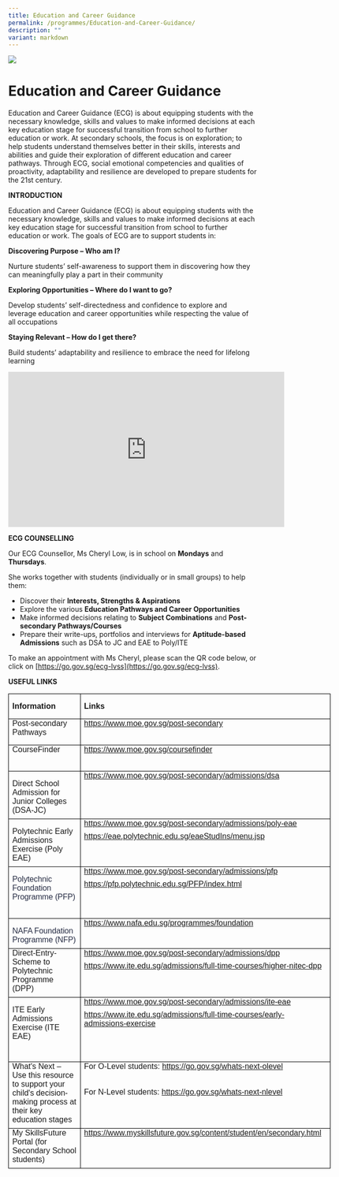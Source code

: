 ```yaml
---
title: Education and Career Guidance
permalink: /programmes/Education-and-Career-Guidance/
description: ""
variant: markdown
---
```

![](/images/Banner.jpg)

Education and Career Guidance
=============================

Education and Career Guidance (ECG) is about equipping students with the necessary knowledge, skills and values to make informed decisions at each key education stage for successful transition from school to further education or work. At secondary schools, the focus is on exploration; to help students understand themselves better in their skills, interests and abilities and guide their exploration of different education and career pathways. Through ECG, social emotional competencies and qualities of proactivity, adaptability and resilience are developed to prepare students for the 21st century.

**INTRODUCTION**

Education and Career Guidance (ECG) is about equipping students with the necessary knowledge, skills and values to make informed decisions at each key education stage for successful transition from school to further education or work. The goals of ECG are to support students in:

**Discovering Purpose – Who am I?**

Nurture students’ self-awareness to support them in discovering how they can meaningfully play a part in their community

**Exploring Opportunities – Where do I want to go?**

Develop students’ self-directedness and confidence to explore and leverage education and career opportunities while respecting the value of all occupations

**Staying Relevant – How do I get there?**

Build students’ adaptability and resilience to embrace the need for lifelong learning



<iframe width="560" height="315" src="https://www.youtube.com/embed/12ass4FSCcg" title="YouTube video player" frameborder="0" allow="accelerometer; autoplay; clipboard-write; encrypted-media; gyroscope; picture-in-picture" allowfullscreen=""></iframe>




**ECG COUNSELLING**

Our ECG Counsellor, Ms Cheryl Low, is in school on **Mondays** and **Thursdays**.

She works together with students (individually or in small groups) to help them:

* Discover their&nbsp;**Interests, Strengths &amp; Aspirations**
* Explore the various&nbsp;**Education Pathways and Career Opportunities**&nbsp;
* Make informed decisions relating to&nbsp;**Subject Combinations**&nbsp;and&nbsp;**Post-secondary Pathways/Courses**
* Prepare their write-ups, portfolios and interviews for **Aptitude-based Admissions**&nbsp;such as DSA to JC and EAE to Poly/ITE

To make an appointment with Ms Cheryl, please scan the QR code below, or click on [https://go.gov.sg/ecg-lvss](https://go.gov.sg/ecg-lvss).

  **USEFUL LINKS**

<table style="width:490.25pt;border-collapse:collapse;border:none;mso-border-alt:
 solid windowtext .5pt;mso-yfti-tbllook:1184;mso-padding-alt:0in 5.4pt 0in 5.4pt" width="654" cellpadding="0" cellspacing="0" border="1" class="MsoTableGrid"><tbody><tr style="mso-yfti-irow:0;mso-yfti-firstrow:yes"><td style="width:115.95pt;border:solid windowtext 1.0pt;
  mso-border-alt:solid windowtext .5pt;padding:0in 5.4pt 0in 5.4pt" valign="top" width="155"><p><b><span style="font-family:&quot;Arial&quot;,sans-serif">Information</span></b></p></td><td style="width:374.3pt;border:solid windowtext 1.0pt;
  border-left:none;mso-border-left-alt:solid windowtext .5pt;mso-border-alt:
  solid windowtext .5pt;padding:0in 5.4pt 0in 5.4pt" valign="top" width="499"><p><b><span style="font-family:&quot;Arial&quot;,sans-serif">Links</span></b></p></td></tr><tr style="mso-yfti-irow:1"><td style="width:115.95pt;border:solid windowtext 1.0pt;
  border-top:none;mso-border-top-alt:solid windowtext .5pt;mso-border-alt:solid windowtext .5pt;
  padding:0in 5.4pt 0in 5.4pt" valign="top" width="155"><p style="margin-top:0in;margin-right:0in;margin-bottom:6.0pt;margin-left:
  0in"><span style="font-family:&quot;Arial&quot;,sans-serif">Post-secondary Pathways</span></p></td><td style="width:374.3pt;border-top:none;border-left:
  none;border-bottom:solid windowtext 1.0pt;border-right:solid windowtext 1.0pt;
  mso-border-top-alt:solid windowtext .5pt;mso-border-left-alt:solid windowtext .5pt;
  mso-border-alt:solid windowtext .5pt;padding:0in 5.4pt 0in 5.4pt" valign="top" width="499"><p style="margin-top:0in;margin-right:0in;margin-bottom:6.0pt;margin-left:
  0in"><a href="https://www.moe.gov.sg/post-secondary"><span style="font-family:
  &quot;Arial&quot;,sans-serif">https://www.moe.gov.sg/post-secondary</span></a><span style="font-family:&quot;Arial&quot;,sans-serif"></span></p><p style="margin-top:0in;margin-right:0in;margin-bottom:6.0pt;margin-left:
  0in"><span style="font-family:&quot;Arial&quot;,sans-serif">&nbsp;</span></p></td></tr><tr style="mso-yfti-irow:2"><td style="width:115.95pt;border:solid windowtext 1.0pt;
  border-top:none;mso-border-top-alt:solid windowtext .5pt;mso-border-alt:solid windowtext .5pt;
  padding:0in 5.4pt 0in 5.4pt" valign="top" width="155"><p style="margin-top:0in;margin-right:0in;margin-bottom:6.0pt;margin-left:
  0in"><span style="font-family:&quot;Arial&quot;,sans-serif">CourseFinder</span></p></td><td style="width:374.3pt;border-top:none;border-left:
  none;border-bottom:solid windowtext 1.0pt;border-right:solid windowtext 1.0pt;
  mso-border-top-alt:solid windowtext .5pt;mso-border-left-alt:solid windowtext .5pt;
  mso-border-alt:solid windowtext .5pt;padding:0in 5.4pt 0in 5.4pt" valign="top" width="499"><p style="margin-top:0in;margin-right:0in;margin-bottom:6.0pt;margin-left:
  0in"><a href="https://www.moe.gov.sg/coursefinder"><span style="font-family:
  &quot;Arial&quot;,sans-serif">https://www.moe.gov.sg/coursefinder</span></a><span style="font-family:&quot;Arial&quot;,sans-serif"></span></p><p style="margin-top:0in;margin-right:0in;margin-bottom:6.0pt;margin-left:
  0in"><span style="font-family:&quot;Arial&quot;,sans-serif">&nbsp;</span></p></td></tr><tr style="mso-yfti-irow:3"><td style="width:115.95pt;border:solid windowtext 1.0pt;
  border-top:none;mso-border-top-alt:solid windowtext .5pt;mso-border-alt:solid windowtext .5pt;
  padding:0in 5.4pt 0in 5.4pt" valign="top" width="155"><p style="margin-bottom:6.0pt;line-height:normal;mso-outline-level:
  1;vertical-align:baseline" class="MsoNormal"><span style="font-family:&quot;Arial&quot;,sans-serif">Direct School Admission for Junior Colleges<br>(DSA-JC)</span><span style="font-size:12.0pt;font-family:&quot;Arial&quot;,sans-serif;
  mso-fareast-font-family:&quot;Times New Roman&quot;;color:#282E45;letter-spacing:-.1pt;
  mso-font-kerning:18.0pt;mso-ligatures:none;mso-bidi-language:TA"></span></p></td><td style="width:374.3pt;border-top:none;border-left:
  none;border-bottom:solid windowtext 1.0pt;border-right:solid windowtext 1.0pt;
  mso-border-top-alt:solid windowtext .5pt;mso-border-left-alt:solid windowtext .5pt;
  mso-border-alt:solid windowtext .5pt;padding:0in 5.4pt 0in 5.4pt" valign="top" width="499"><p style="margin-top:0in;margin-right:0in;margin-bottom:6.0pt;margin-left:
  0in"><a href="https://www.moe.gov.sg/post-secondary/admissions/dsa"><span style="font-family:&quot;Arial&quot;,sans-serif">https://www.moe.gov.sg/post-secondary/admissions/dsa</span></a><span style="font-family:&quot;Arial&quot;,sans-serif"></span></p><p style="margin-top:0in;margin-right:0in;margin-bottom:6.0pt;margin-left:
  0in"><span style="font-family:&quot;Arial&quot;,sans-serif">&nbsp;</span></p></td></tr><tr style="mso-yfti-irow:4"><td style="width:115.95pt;border:solid windowtext 1.0pt;
  border-top:none;mso-border-top-alt:solid windowtext .5pt;mso-border-alt:solid windowtext .5pt;
  padding:0in 5.4pt 0in 5.4pt" valign="top" width="155"><p style="margin-bottom:6.0pt;line-height:normal;mso-outline-level:
  1;vertical-align:baseline" class="MsoNormal"><span style="font-family:&quot;Arial&quot;,sans-serif">Polytechnic Early Admissions Exercise (Poly EAE)</span><span style="font-size:12.0pt;
  font-family:&quot;Arial&quot;,sans-serif;mso-fareast-font-family:&quot;Times New Roman&quot;;
  color:#282E45;letter-spacing:-.1pt;mso-font-kerning:18.0pt;mso-ligatures:
  none;mso-bidi-language:TA"></span></p></td><td style="width:374.3pt;border-top:none;border-left:
  none;border-bottom:solid windowtext 1.0pt;border-right:solid windowtext 1.0pt;
  mso-border-top-alt:solid windowtext .5pt;mso-border-left-alt:solid windowtext .5pt;
  mso-border-alt:solid windowtext .5pt;padding:0in 5.4pt 0in 5.4pt" valign="top" width="499"><p style="margin-top:0in;margin-right:0in;margin-bottom:6.0pt;margin-left:
  0in"><a href="https://www.moe.gov.sg/post-secondary/admissions/poly-eae"><span style="font-family:&quot;Arial&quot;,sans-serif">https://www.moe.gov.sg/post-secondary/admissions/poly-eae</span></a><span style="font-family:&quot;Arial&quot;,sans-serif"></span></p><p style="margin-top:0in;margin-right:0in;margin-bottom:6.0pt;margin-left:
  0in"><a href="https://eae.polytechnic.edu.sg/eaeStudIns/menu.jsp"><span style="font-family:&quot;Arial&quot;,sans-serif">https://eae.polytechnic.edu.sg/eaeStudIns/menu.jsp</span></a><span style="font-family:&quot;Arial&quot;,sans-serif"></span></p><p style="margin-top:0in;margin-right:0in;margin-bottom:6.0pt;margin-left:
  0in"><span style="font-family:&quot;Arial&quot;,sans-serif">&nbsp;</span></p></td></tr><tr style="mso-yfti-irow:5"><td style="width:115.95pt;border:solid windowtext 1.0pt;
  border-top:none;mso-border-top-alt:solid windowtext .5pt;mso-border-alt:solid windowtext .5pt;
  padding:0in 5.4pt 0in 5.4pt" valign="top" width="155"><p style="margin-bottom:6.0pt;line-height:normal;mso-outline-level:
  1;vertical-align:baseline" class="MsoNormal"><span style="font-size:12.0pt;font-family:&quot;Arial&quot;,sans-serif;
  mso-fareast-font-family:&quot;Times New Roman&quot;;color:#282E45;letter-spacing:-.1pt;
  mso-font-kerning:18.0pt;mso-ligatures:none;mso-bidi-language:TA">Polytechnic Foundation Programme (PFP)</span></p><p style="margin-top:0in;margin-right:0in;margin-bottom:6.0pt;margin-left:
  0in"><span style="font-family:&quot;Arial&quot;,sans-serif">&nbsp;</span></p></td><td style="width:374.3pt;border-top:none;border-left:
  none;border-bottom:solid windowtext 1.0pt;border-right:solid windowtext 1.0pt;
  mso-border-top-alt:solid windowtext .5pt;mso-border-left-alt:solid windowtext .5pt;
  mso-border-alt:solid windowtext .5pt;padding:0in 5.4pt 0in 5.4pt" valign="top" width="499"><p style="margin-top:0in;margin-right:0in;margin-bottom:6.0pt;margin-left:
  0in"><a href="https://www.moe.gov.sg/post-secondary/admissions/pfp"><span style="font-family:&quot;Arial&quot;,sans-serif">https://www.moe.gov.sg/post-secondary/admissions/pfp</span></a><span style="font-family:&quot;Arial&quot;,sans-serif"></span></p><p style="margin-top:0in;margin-right:0in;margin-bottom:6.0pt;margin-left:
  0in"><a href="https://pfp.polytechnic.edu.sg/PFP/index.html"><span style="font-family:&quot;Arial&quot;,sans-serif">https://pfp.polytechnic.edu.sg/PFP/index.html</span></a><span style="font-family:&quot;Arial&quot;,sans-serif"></span></p><p style="margin-top:0in;margin-right:0in;margin-bottom:6.0pt;margin-left:
  0in"><span style="font-family:&quot;Arial&quot;,sans-serif">&nbsp;</span></p></td></tr><tr style="mso-yfti-irow:6"><td style="width:115.95pt;border:solid windowtext 1.0pt;
  border-top:none;mso-border-top-alt:solid windowtext .5pt;mso-border-alt:solid windowtext .5pt;
  padding:0in 5.4pt 0in 5.4pt" valign="top" width="155"><p style="margin-bottom:6.0pt;line-height:normal;mso-outline-level:
  1;vertical-align:baseline" class="MsoNormal"><span style="font-size:12.0pt;font-family:&quot;Arial&quot;,sans-serif;
  mso-fareast-font-family:&quot;Times New Roman&quot;;color:#282E45;letter-spacing:-.1pt;
  mso-font-kerning:18.0pt;mso-ligatures:none;mso-bidi-language:TA">NAFA Foundation Programme (NFP)</span></p></td><td style="width:374.3pt;border-top:none;border-left:
  none;border-bottom:solid windowtext 1.0pt;border-right:solid windowtext 1.0pt;
  mso-border-top-alt:solid windowtext .5pt;mso-border-left-alt:solid windowtext .5pt;
  mso-border-alt:solid windowtext .5pt;padding:0in 5.4pt 0in 5.4pt" valign="top" width="499"><p style="margin-top:0in;margin-right:0in;margin-bottom:6.0pt;margin-left:
  0in"><a href="https://www.nafa.edu.sg/programmes/foundation"><span style="font-family:&quot;Arial&quot;,sans-serif">https://www.nafa.edu.sg/programmes/foundation</span></a><span style="font-family:&quot;Arial&quot;,sans-serif"></span></p><p style="margin-top:0in;margin-right:0in;margin-bottom:6.0pt;margin-left:
  0in"><span style="font-family:&quot;Arial&quot;,sans-serif">&nbsp;</span></p></td></tr><tr style="mso-yfti-irow:7"><td style="width:115.95pt;border:solid windowtext 1.0pt;
  border-top:none;mso-border-top-alt:solid windowtext .5pt;mso-border-alt:solid windowtext .5pt;
  padding:0in 5.4pt 0in 5.4pt" valign="top" width="155"><p style="margin-top:0in;margin-right:0in;margin-bottom:6.0pt;margin-left:
  0in"><span style="font-family:&quot;Arial&quot;,sans-serif">Direct-Entry-Scheme to Polytechnic Programme (DPP)</span></p></td><td style="width:374.3pt;border-top:none;border-left:
  none;border-bottom:solid windowtext 1.0pt;border-right:solid windowtext 1.0pt;
  mso-border-top-alt:solid windowtext .5pt;mso-border-left-alt:solid windowtext .5pt;
  mso-border-alt:solid windowtext .5pt;padding:0in 5.4pt 0in 5.4pt" valign="top" width="499"><p style="margin-top:0in;margin-right:0in;margin-bottom:6.0pt;margin-left:
  0in"><a href="https://www.moe.gov.sg/post-secondary/admissions/dpp"><span style="font-family:&quot;Arial&quot;,sans-serif">https://www.moe.gov.sg/post-secondary/admissions/dpp</span></a><span style="font-family:&quot;Arial&quot;,sans-serif"></span></p><p style="margin-top:0in;margin-right:0in;margin-bottom:6.0pt;margin-left:
  0in"><a href="https://www.ite.edu.sg/admissions/full-time-courses/higher-nitec-dpp"><span style="font-family:&quot;Arial&quot;,sans-serif">https://www.ite.edu.sg/admissions/full-time-courses/higher-nitec-dpp</span></a><span style="font-family:&quot;Arial&quot;,sans-serif"></span></p><p style="margin-top:0in;margin-right:0in;margin-bottom:6.0pt;margin-left:
  0in"><span style="font-family:&quot;Arial&quot;,sans-serif">&nbsp;</span></p></td></tr><tr style="mso-yfti-irow:8"><td style="width:115.95pt;border:solid windowtext 1.0pt;
  border-top:none;mso-border-top-alt:solid windowtext .5pt;mso-border-alt:solid windowtext .5pt;
  padding:0in 5.4pt 0in 5.4pt" valign="top" width="155"><p><span style="font-family:&quot;Arial&quot;,sans-serif">ITE Early Admissions Exercise (ITE EAE)</span></p><p style="margin-top:0in;margin-right:0in;margin-bottom:6.0pt;margin-left:
  0in"><span style="font-family:&quot;Arial&quot;,sans-serif">&nbsp;</span></p></td><td style="width:374.3pt;border-top:none;border-left:
  none;border-bottom:solid windowtext 1.0pt;border-right:solid windowtext 1.0pt;
  mso-border-top-alt:solid windowtext .5pt;mso-border-left-alt:solid windowtext .5pt;
  mso-border-alt:solid windowtext .5pt;padding:0in 5.4pt 0in 5.4pt" valign="top" width="499"><p style="margin-top:0in;margin-right:0in;margin-bottom:6.0pt;margin-left:
  0in"><a href="https://www.moe.gov.sg/post-secondary/admissions/ite-eae"><span style="font-family:&quot;Arial&quot;,sans-serif">https://www.moe.gov.sg/post-secondary/admissions/ite-eae</span></a><span style="font-family:&quot;Arial&quot;,sans-serif"></span></p><p style="margin-top:0in;margin-right:0in;margin-bottom:6.0pt;margin-left:
  0in"><a href="https://www.ite.edu.sg/admissions/full-time-courses/early-admissions-exercise"><span style="font-family:&quot;Arial&quot;,sans-serif">https://www.ite.edu.sg/admissions/full-time-courses/early-admissions-exercise</span></a><span style="font-family:&quot;Arial&quot;,sans-serif"></span></p><p style="margin-top:0in;margin-right:0in;margin-bottom:6.0pt;margin-left:
  0in"><span style="font-family:&quot;Arial&quot;,sans-serif">&nbsp;</span></p></td></tr><tr style="mso-yfti-irow:9"><td style="width:115.95pt;border:solid windowtext 1.0pt;
  border-top:none;mso-border-top-alt:solid windowtext .5pt;mso-border-alt:solid windowtext .5pt;
  padding:0in 5.4pt 0in 5.4pt" valign="top" width="155"><p style="margin-top:0in;margin-right:0in;margin-bottom:6.0pt;margin-left:
  0in"><span style="font-family:&quot;Arial&quot;,sans-serif">What's Next – Use this resource to support your child's decision-making process at their key education stages</span></p></td><td style="width:374.3pt;border-top:none;border-left:
  none;border-bottom:solid windowtext 1.0pt;border-right:solid windowtext 1.0pt;
  mso-border-top-alt:solid windowtext .5pt;mso-border-left-alt:solid windowtext .5pt;
  mso-border-alt:solid windowtext .5pt;padding:0in 5.4pt 0in 5.4pt" valign="top" width="499"><p style="margin-top:0in;margin-right:0in;margin-bottom:6.0pt;margin-left:
  0in"><span style="font-family:&quot;Arial&quot;,sans-serif">For O-Level students: </span><a href="https://go.gov.sg/whats-next-olevel"><span style="font-family:&quot;Arial&quot;,sans-serif">https://go.gov.sg/whats-next-olevel</span></a><span style="font-family:&quot;Arial&quot;,sans-serif"></span></p><p style="margin-top:0in;margin-right:0in;margin-bottom:6.0pt;margin-left:
  0in"><span style="font-family:&quot;Arial&quot;,sans-serif">&nbsp;</span></p><p style="margin-top:0in;margin-right:0in;margin-bottom:6.0pt;margin-left:
  0in"><span style="font-family:&quot;Arial&quot;,sans-serif">For N-Level students: </span><a href="https://go.gov.sg/whats-next-nlevel"><span style="font-family:&quot;Arial&quot;,sans-serif">https://go.gov.sg/whats-next-nlevel</span></a><span style="font-family:&quot;Arial&quot;,sans-serif"></span></p><p style="margin-top:0in;margin-right:0in;margin-bottom:6.0pt;margin-left:
  0in"><span style="font-family:&quot;Arial&quot;,sans-serif">&nbsp;</span></p></td></tr><tr style="mso-yfti-irow:10;mso-yfti-lastrow:yes"><td style="width:115.95pt;border:solid windowtext 1.0pt;
  border-top:none;mso-border-top-alt:solid windowtext .5pt;mso-border-alt:solid windowtext .5pt;
  padding:0in 5.4pt 0in 5.4pt" valign="top" width="155"><p style="margin-top:0in;margin-right:0in;margin-bottom:6.0pt;margin-left:
  0in"><span style="font-family:&quot;Arial&quot;,sans-serif">My SkillsFuture Portal (for Secondary School students)</span></p></td><td style="width:374.3pt;border-top:none;border-left:
  none;border-bottom:solid windowtext 1.0pt;border-right:solid windowtext 1.0pt;
  mso-border-top-alt:solid windowtext .5pt;mso-border-left-alt:solid windowtext .5pt;
  mso-border-alt:solid windowtext .5pt;padding:0in 5.4pt 0in 5.4pt" valign="top" width="499"><p style="margin-top:0in;margin-right:0in;margin-bottom:6.0pt;margin-left:
  0in"><a href="https://www.myskillsfuture.gov.sg/content/student/en/secondary.html"><span style="font-family:&quot;Arial&quot;,sans-serif">https://www.myskillsfuture.gov.sg/content/student/en/secondary.html</span></a><span style="font-family:&quot;Arial&quot;,sans-serif"></span></p><p style="margin-top:0in;margin-right:0in;margin-bottom:6.0pt;margin-left:
  0in"><span style="font-family:&quot;Arial&quot;,sans-serif">&nbsp;</span></p></td></tr></tbody></table>